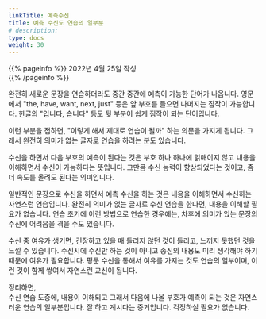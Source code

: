 ```yaml
---
linkTitle: 예측수신
title: 예측 수신도 연습의 일부분
# description: 
type: docs
weight: 30
---
```

{{% pageinfo %}}
2022년 4월 25일 작성<br>
{{% /pageinfo %}}


완전히 새로운 문장을 연습하더라도 중간 중간에 예측이 가능한 단어가 나옵니다. 영문에서 "the, have, want, next, just" 등은 앞 부호를 들으면 나머지는 짐작이 가능합니다. 한글의 "입니다, 습니다" 등도 뒷 부분이 쉽게 짐작이 되는 단어입니다.

이런 부분을 접하면, "이렇게 해서 제대로 연습이 될까" 하는 의문을 가지게 됩니다. 그래서 완전히 의미가 없는 글자로 연습을 하려는 분도 있습니다.

수신을 하면서 다음 부호의 예측이 된다는 것은 부호 하나 하나에 얽매이지 않고 내용을 이해하면서 수신이 가능하다는 뜻입니다. 그만큼 수신 능력이 향상되었다는 것이고, 좀 더 속도를 올려도 된다는 의미입니다.

일반적인 문장으로 수신을 하면서 예측 수신을 하는 것은 내용을 이해하면서 수신하는 자연스런 연습입니다. 완전히 의미가 없는 글자로 수신 연습을 한다면, 내용을 이해할 필요가 없습니다. 연습 초기에 이런 방법으로 연습한 경우에는, 차후에 의미가 있는 문장의 수신에 어려움을 겪을 수도 있습니다.

수신 중 여유가 생기면, 긴장하고 있을 때 들리지 않던 것이 들리고, 느끼지 못했던 것을 느낄 수 있습니다. 수신시에 수신만 하는 것이 아니고 송신의 내용도 미리 생각해야 하기 때문에 여유가 필요합니다. 평문 수신을 통해서 여유를 가지는 것도 연습의 일부이며, 이런 것이 함께 쌓여서 자연스런 교신이 됩니다.

정리하면,<br>
수신 연습 도중에, 내용이 이해되고 그래서 다음에 나올 부호가 예측이 되는 것은 자연스러운 연습의 일부분입니다. 잘 하고 계시다는 증거입니다. 걱정하실 필요가 없습니다.


